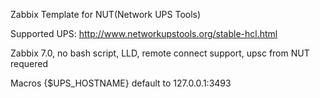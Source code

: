Zabbix Template for NUT(Network UPS Tools)

Supported UPS: http://www.networkupstools.org/stable-hcl.html

Zabbix 7.0, no bash script, LLD, remote connect support, upsc from NUT requered

Macros {$UPS_HOSTNAME} default to 127.0.0.1:3493
